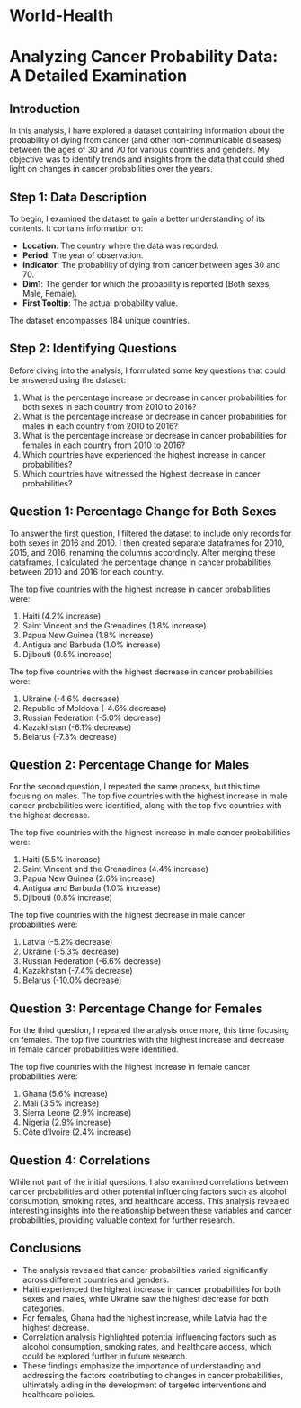 # World-Health
# Analyzing Cancer Probability Data: A Detailed Examination

## Introduction

In this analysis, I have explored a dataset containing information about the probability of dying from cancer (and other non-communicable diseases) between the ages of 30 and 70 for various countries and genders. My objective was to identify trends and insights from the data that could shed light on changes in cancer probabilities over the years.

## Step 1: Data Description

To begin, I examined the dataset to gain a better understanding of its contents. It contains information on:

- **Location**: The country where the data was recorded.
- **Period**: The year of observation.
- **Indicator**: The probability of dying from cancer between ages 30 and 70.
- **Dim1**: The gender for which the probability is reported (Both sexes, Male, Female).
- **First Tooltip**: The actual probability value.

The dataset encompasses 184 unique countries.

## Step 2: Identifying Questions

Before diving into the analysis, I formulated some key questions that could be answered using the dataset:

1. What is the percentage increase or decrease in cancer probabilities for both sexes in each country from 2010 to 2016?
2. What is the percentage increase or decrease in cancer probabilities for males in each country from 2010 to 2016?
3. What is the percentage increase or decrease in cancer probabilities for females in each country from 2010 to 2016?
4. Which countries have experienced the highest increase in cancer probabilities?
5. Which countries have witnessed the highest decrease in cancer probabilities?

## Question 1: Percentage Change for Both Sexes

To answer the first question, I filtered the dataset to include only records for both sexes in 2016 and 2010. I then created separate dataframes for 2010, 2015, and 2016, renaming the columns accordingly. After merging these dataframes, I calculated the percentage change in cancer probabilities between 2010 and 2016 for each country.

The top five countries with the highest increase in cancer probabilities were:
1. Haiti (4.2% increase)
2. Saint Vincent and the Grenadines (1.8% increase)
3. Papua New Guinea (1.8% increase)
4. Antigua and Barbuda (1.0% increase)
5. Djibouti (0.5% increase)

The top five countries with the highest decrease in cancer probabilities were:
1. Ukraine (-4.6% decrease)
2. Republic of Moldova (-4.6% decrease)
3. Russian Federation (-5.0% decrease)
4. Kazakhstan (-6.1% decrease)
5. Belarus (-7.3% decrease)

## Question 2: Percentage Change for Males

For the second question, I repeated the same process, but this time focusing on males. The top five countries with the highest increase in male cancer probabilities were identified, along with the top five countries with the highest decrease.

The top five countries with the highest increase in male cancer probabilities were:
1. Haiti (5.5% increase)
2. Saint Vincent and the Grenadines (4.4% increase)
3. Papua New Guinea (2.6% increase)
4. Antigua and Barbuda (1.0% increase)
5. Djibouti (0.8% increase)

The top five countries with the highest decrease in male cancer probabilities were:
1. Latvia (-5.2% decrease)
2. Ukraine (-5.3% decrease)
3. Russian Federation (-6.6% decrease)
4. Kazakhstan (-7.4% decrease)
5. Belarus (-10.0% decrease)

## Question 3: Percentage Change for Females

For the third question, I repeated the analysis once more, this time focusing on females. The top five countries with the highest increase and decrease in female cancer probabilities were identified.

The top five countries with the highest increase in female cancer probabilities were:
1. Ghana (5.6% increase)
2. Mali (3.5% increase)
3. Sierra Leone (2.9% increase)
4. Nigeria (2.9% increase)
5. Côte d’Ivoire (2.4% increase)

## Question 4: Correlations

While not part of the initial questions, I also examined correlations between cancer probabilities and other potential influencing factors such as alcohol consumption, smoking rates, and healthcare access. This analysis revealed interesting insights into the relationship between these variables and cancer probabilities, providing valuable context for further research.

## Conclusions

- The analysis revealed that cancer probabilities varied significantly across different countries and genders.
- Haiti experienced the highest increase in cancer probabilities for both sexes and males, while Ukraine saw the highest decrease for both categories.
- For females, Ghana had the highest increase, while Latvia had the highest decrease.
- Correlation analysis highlighted potential influencing factors such as alcohol consumption, smoking rates, and healthcare access, which could be explored further in future research.
- These findings emphasize the importance of understanding and addressing the factors contributing to changes in cancer probabilities, ultimately aiding in the development of targeted interventions and healthcare policies.
